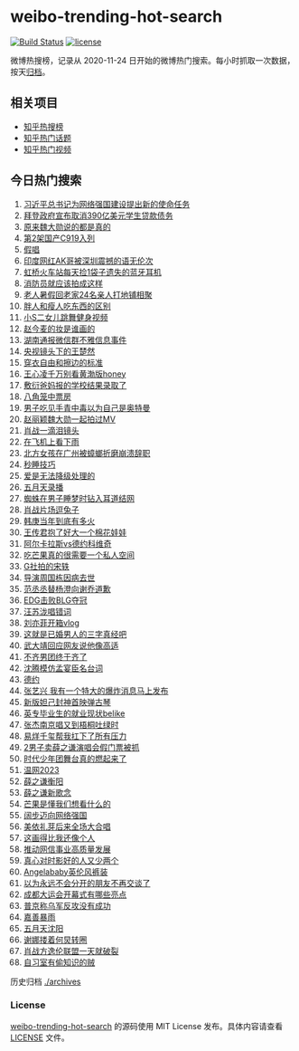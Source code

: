 # weibo-trending-hot-search

[![Build Status](https://github.com/justjavac/weibo-trending-hot-search/workflows/ci/badge.svg?branch=master)](https://github.com/justjavac/weibo-trending-hot-search/actions)
[![license](https://img.shields.io/github/license/justjavac/weibo-trending-hot-search)](https://github.com/justjavac/weibo-trending-hot-search/blob/master/LICENSE)

微博热搜榜，记录从 2020-11-24 日开始的微博热门搜索。每小时抓取一次数据，按天[归档](./archives)。

## 相关项目

- [知乎热搜榜](https://github.com/justjavac/zhihu-trending-top-search)
- [知乎热门话题](https://github.com/justjavac/zhihu-trending-hot-questions)
- [知乎热门视频](https://github.com/justjavac/zhihu-trending-hot-video)

## 今日热门搜索

<!-- BEGIN -->
<!-- 最后更新时间 Mon Jul 17 2023 06:13:10 GMT+0800 (China Standard Time) -->

1. [习近平总书记为网络强国建设提出新的使命任务](https://s.weibo.com//weibo?q=%23%E4%B9%A0%E8%BF%91%E5%B9%B3%E6%80%BB%E4%B9%A6%E8%AE%B0%E4%B8%BA%E7%BD%91%E7%BB%9C%E5%BC%BA%E5%9B%BD%E5%BB%BA%E8%AE%BE%E6%8F%90%E5%87%BA%E6%96%B0%E7%9A%84%E4%BD%BF%E5%91%BD%E4%BB%BB%E5%8A%A1%23&Refer=new_time)
1. [拜登政府宣布取消390亿美元学生贷款债务](https://s.weibo.com//weibo?q=%23%E6%8B%9C%E7%99%BB%E6%94%BF%E5%BA%9C%E5%AE%A3%E5%B8%83%E5%8F%96%E6%B6%88390%E4%BA%BF%E7%BE%8E%E5%85%83%E5%AD%A6%E7%94%9F%E8%B4%B7%E6%AC%BE%E5%80%BA%E5%8A%A1%23&t=31&band_rank=31&Refer=top)
1. [原来魏大勋说的都是真的](https://s.weibo.com//weibo?q=%23%E5%8E%9F%E6%9D%A5%E9%AD%8F%E5%A4%A7%E5%8B%8B%E8%AF%B4%E7%9A%84%E9%83%BD%E6%98%AF%E7%9C%9F%E7%9A%84%23&t=31&band_rank=1&Refer=top)
1. [第2架国产C919入列](https://s.weibo.com//weibo?q=%23%E7%AC%AC2%E6%9E%B6%E5%9B%BD%E4%BA%A7C919%E5%85%A5%E5%88%97%23&t=31&band_rank=3&Refer=top)
1. [假唱](https://s.weibo.com//weibo?q=%E5%81%87%E5%94%B1&t=31&band_rank=4&Refer=top)
1. [印度网红AK哥被深圳震撼的语无伦次](https://s.weibo.com//weibo?q=%E5%8D%B0%E5%BA%A6%E7%BD%91%E7%BA%A2AK%E5%93%A5%E8%A2%AB%E6%B7%B1%E5%9C%B3%E9%9C%87%E6%92%BC%E7%9A%84%E8%AF%AD%E6%97%A0%E4%BC%A6%E6%AC%A1&t=31&band_rank=7&Refer=top)
1. [虹桥火车站每天捡1袋子遗失的蓝牙耳机](https://s.weibo.com//weibo?q=%23%E8%99%B9%E6%A1%A5%E7%81%AB%E8%BD%A6%E7%AB%99%E6%AF%8F%E5%A4%A9%E6%8D%A11%E8%A2%8B%E5%AD%90%E9%81%97%E5%A4%B1%E7%9A%84%E8%93%9D%E7%89%99%E8%80%B3%E6%9C%BA%23&t=31&band_rank=2&Refer=top)
1. [消防员就应该拍成这样](https://s.weibo.com//weibo?q=%E6%B6%88%E9%98%B2%E5%91%98%E5%B0%B1%E5%BA%94%E8%AF%A5%E6%8B%8D%E6%88%90%E8%BF%99%E6%A0%B7&t=31&band_rank=49&Refer=top)
1. [老人暑假回老家24名亲人打地铺相聚](https://s.weibo.com//weibo?q=%23%E8%80%81%E4%BA%BA%E6%9A%91%E5%81%87%E5%9B%9E%E8%80%81%E5%AE%B624%E5%90%8D%E4%BA%B2%E4%BA%BA%E6%89%93%E5%9C%B0%E9%93%BA%E7%9B%B8%E8%81%9A%23&t=31&band_rank=39&Refer=top)
1. [胖人和瘦人吃东西的区别](https://s.weibo.com//weibo?q=%23%E8%83%96%E4%BA%BA%E5%92%8C%E7%98%A6%E4%BA%BA%E5%90%83%E4%B8%9C%E8%A5%BF%E7%9A%84%E5%8C%BA%E5%88%AB%23&t=31&band_rank=9&Refer=top)
1. [小S二女儿跳舞健身视频](https://s.weibo.com//weibo?q=%23%E5%B0%8FS%E4%BA%8C%E5%A5%B3%E5%84%BF%E8%B7%B3%E8%88%9E%E5%81%A5%E8%BA%AB%E8%A7%86%E9%A2%91%23&t=31&band_rank=16&Refer=top)
1. [赵今麦的妆是谁画的](https://s.weibo.com//weibo?q=%E8%B5%B5%E4%BB%8A%E9%BA%A6%E7%9A%84%E5%A6%86%E6%98%AF%E8%B0%81%E7%94%BB%E7%9A%84&t=31&band_rank=11&Refer=top)
1. [湖南通报微信群不雅信息事件](https://s.weibo.com//weibo?q=%23%E6%B9%96%E5%8D%97%E9%80%9A%E6%8A%A5%E5%BE%AE%E4%BF%A1%E7%BE%A4%E4%B8%8D%E9%9B%85%E4%BF%A1%E6%81%AF%E4%BA%8B%E4%BB%B6%23&t=31&band_rank=18&Refer=top)
1. [央视镜头下的王楚然](https://s.weibo.com//weibo?q=%23%E5%A4%AE%E8%A7%86%E9%95%9C%E5%A4%B4%E4%B8%8B%E7%9A%84%E7%8E%8B%E6%A5%9A%E7%84%B6%23&t=31&band_rank=12&Refer=top)
1. [穿衣自由和擦边的标准](https://s.weibo.com//weibo?q=%E7%A9%BF%E8%A1%A3%E8%87%AA%E7%94%B1%E5%92%8C%E6%93%A6%E8%BE%B9%E7%9A%84%E6%A0%87%E5%87%86&t=31&band_rank=13&Refer=top)
1. [王心凌千万别看黄渤版honey](https://s.weibo.com//weibo?q=%23%E7%8E%8B%E5%BF%83%E5%87%8C%E5%8D%83%E4%B8%87%E5%88%AB%E7%9C%8B%E9%BB%84%E6%B8%A4%E7%89%88honey%23&t=31&band_rank=26&Refer=top)
1. [敷衍爸妈报的学校结果录取了](https://s.weibo.com//weibo?q=%23%E6%95%B7%E8%A1%8D%E7%88%B8%E5%A6%88%E6%8A%A5%E7%9A%84%E5%AD%A6%E6%A0%A1%E7%BB%93%E6%9E%9C%E5%BD%95%E5%8F%96%E4%BA%86%23&t=31&band_rank=10&Refer=top)
1. [八角笼中票房](https://s.weibo.com//weibo?q=%E5%85%AB%E8%A7%92%E7%AC%BC%E4%B8%AD%E7%A5%A8%E6%88%BF&t=31&band_rank=17&Refer=top)
1. [男子吃见手青中毒以为自己是奥特曼](https://s.weibo.com//weibo?q=%23%E7%94%B7%E5%AD%90%E5%90%83%E8%A7%81%E6%89%8B%E9%9D%92%E4%B8%AD%E6%AF%92%E4%BB%A5%E4%B8%BA%E8%87%AA%E5%B7%B1%E6%98%AF%E5%A5%A5%E7%89%B9%E6%9B%BC%23&t=31&band_rank=15&Refer=top)
1. [赵丽颖魏大勋一起拍过MV](https://s.weibo.com//weibo?q=%23%E8%B5%B5%E4%B8%BD%E9%A2%96%E9%AD%8F%E5%A4%A7%E5%8B%8B%E4%B8%80%E8%B5%B7%E6%8B%8D%E8%BF%87MV%23&t=31&band_rank=6&Refer=top)
1. [肖战一滴泪镜头](https://s.weibo.com//weibo?q=%23%E8%82%96%E6%88%98%E4%B8%80%E6%BB%B4%E6%B3%AA%E9%95%9C%E5%A4%B4%23&t=31&band_rank=37&Refer=top)
1. [在飞机上看下雨](https://s.weibo.com//weibo?q=%23%E5%9C%A8%E9%A3%9E%E6%9C%BA%E4%B8%8A%E7%9C%8B%E4%B8%8B%E9%9B%A8%23&t=31&band_rank=21&Refer=top)
1. [北方女孩在广州被蟑螂折磨崩溃辞职](https://s.weibo.com//weibo?q=%23%E5%8C%97%E6%96%B9%E5%A5%B3%E5%AD%A9%E5%9C%A8%E5%B9%BF%E5%B7%9E%E8%A2%AB%E8%9F%91%E8%9E%82%E6%8A%98%E7%A3%A8%E5%B4%A9%E6%BA%83%E8%BE%9E%E8%81%8C%23&t=31&band_rank=29&Refer=top)
1. [秒睡技巧](https://s.weibo.com//weibo?q=%E7%A7%92%E7%9D%A1%E6%8A%80%E5%B7%A7&t=31&band_rank=22&Refer=top)
1. [爱是无法降级处理的](https://s.weibo.com//weibo?q=%E7%88%B1%E6%98%AF%E6%97%A0%E6%B3%95%E9%99%8D%E7%BA%A7%E5%A4%84%E7%90%86%E7%9A%84&t=31&band_rank=22&Refer=top)
1. [五月天录播](https://s.weibo.com//weibo?q=%E4%BA%94%E6%9C%88%E5%A4%A9%E5%BD%95%E6%92%AD&t=31&band_rank=8&Refer=top)
1. [蜘蛛在男子睡梦时钻入耳道结网](https://s.weibo.com//weibo?q=%23%E8%9C%98%E8%9B%9B%E5%9C%A8%E7%94%B7%E5%AD%90%E7%9D%A1%E6%A2%A6%E6%97%B6%E9%92%BB%E5%85%A5%E8%80%B3%E9%81%93%E7%BB%93%E7%BD%91%23&t=31&band_rank=17&Refer=top)
1. [肖战片场逗兔子](https://s.weibo.com//weibo?q=%23%E8%82%96%E6%88%98%E7%89%87%E5%9C%BA%E9%80%97%E5%85%94%E5%AD%90%23&t=31&band_rank=27&Refer=top)
1. [韩庚当年到底有多火](https://s.weibo.com//weibo?q=%23%E9%9F%A9%E5%BA%9A%E5%BD%93%E5%B9%B4%E5%88%B0%E5%BA%95%E6%9C%89%E5%A4%9A%E7%81%AB%23&t=31&band_rank=27&Refer=top)
1. [王传君抱了好大一个棉花娃娃](https://s.weibo.com//weibo?q=%23%E7%8E%8B%E4%BC%A0%E5%90%9B%E6%8A%B1%E4%BA%86%E5%A5%BD%E5%A4%A7%E4%B8%80%E4%B8%AA%E6%A3%89%E8%8A%B1%E5%A8%83%E5%A8%83%23&t=31&band_rank=28&Refer=top)
1. [阿尔卡拉斯vs德约科维奇](https://s.weibo.com//weibo?q=%23%E9%98%BF%E5%B0%94%E5%8D%A1%E6%8B%89%E6%96%AFvs%E5%BE%B7%E7%BA%A6%E7%A7%91%E7%BB%B4%E5%A5%87%23&t=31&band_rank=36&Refer=top)
1. [吃芒果真的很需要一个私人空间](https://s.weibo.com//weibo?q=%23%E5%90%83%E8%8A%92%E6%9E%9C%E7%9C%9F%E7%9A%84%E5%BE%88%E9%9C%80%E8%A6%81%E4%B8%80%E4%B8%AA%E7%A7%81%E4%BA%BA%E7%A9%BA%E9%97%B4%23&t=31&band_rank=24&Refer=top)
1. [G社拍的宋轶](https://s.weibo.com//weibo?q=%23G%E7%A4%BE%E6%8B%8D%E7%9A%84%E5%AE%8B%E8%BD%B6%23&t=31&band_rank=14&Refer=top)
1. [导演周国栋因病去世](https://s.weibo.com//weibo?q=%23%E5%AF%BC%E6%BC%94%E5%91%A8%E5%9B%BD%E6%A0%8B%E5%9B%A0%E7%97%85%E5%8E%BB%E4%B8%96%23&t=31&band_rank=48&Refer=top)
1. [范丞丞替杨澄向谢乔道歉](https://s.weibo.com//weibo?q=%23%E8%8C%83%E4%B8%9E%E4%B8%9E%E6%9B%BF%E6%9D%A8%E6%BE%84%E5%90%91%E8%B0%A2%E4%B9%94%E9%81%93%E6%AD%89%23&t=31&band_rank=23&Refer=top)
1. [EDG击败BLG夺冠](https://s.weibo.com//weibo?q=%23EDG%E5%87%BB%E8%B4%A5BLG%E5%A4%BA%E5%86%A0%23&t=31&band_rank=19&Refer=top)
1. [汪苏泷唱错词](https://s.weibo.com//weibo?q=%E6%B1%AA%E8%8B%8F%E6%B3%B7%E5%94%B1%E9%94%99%E8%AF%8D&t=31&band_rank=38&Refer=top)
1. [刘亦菲开箱vlog](https://s.weibo.com//weibo?q=%23%E5%88%98%E4%BA%A6%E8%8F%B2%E5%BC%80%E7%AE%B1vlog%23&t=31&band_rank=26&Refer=top)
1. [这就是已婚男人的三字真经吧](https://s.weibo.com//weibo?q=%E8%BF%99%E5%B0%B1%E6%98%AF%E5%B7%B2%E5%A9%9A%E7%94%B7%E4%BA%BA%E7%9A%84%E4%B8%89%E5%AD%97%E7%9C%9F%E7%BB%8F%E5%90%A7&t=31&band_rank=49&Refer=top)
1. [武大靖回应网友说他像高适](https://s.weibo.com//weibo?q=%23%E6%AD%A6%E5%A4%A7%E9%9D%96%E5%9B%9E%E5%BA%94%E7%BD%91%E5%8F%8B%E8%AF%B4%E4%BB%96%E5%83%8F%E9%AB%98%E9%80%82%23&t=31&band_rank=50&Refer=top)
1. [不齐男团终于齐了](https://s.weibo.com//weibo?q=%23%E4%B8%8D%E9%BD%90%E7%94%B7%E5%9B%A2%E7%BB%88%E4%BA%8E%E9%BD%90%E4%BA%86%23&t=31&band_rank=29&Refer=top)
1. [沈腾模仿孟宴臣名台词](https://s.weibo.com//weibo?q=%23%E6%B2%88%E8%85%BE%E6%A8%A1%E4%BB%BF%E5%AD%9F%E5%AE%B4%E8%87%A3%E5%90%8D%E5%8F%B0%E8%AF%8D%23&t=31&band_rank=35&Refer=top)
1. [德约](https://s.weibo.com//weibo?q=%E5%BE%B7%E7%BA%A6&t=31&band_rank=20&Refer=top)
1. [张艺兴 我有一个特大的爆炸消息马上发布](https://s.weibo.com//weibo?q=%E5%BC%A0%E8%89%BA%E5%85%B4%20%E6%88%91%E6%9C%89%E4%B8%80%E4%B8%AA%E7%89%B9%E5%A4%A7%E7%9A%84%E7%88%86%E7%82%B8%E6%B6%88%E6%81%AF%E9%A9%AC%E4%B8%8A%E5%8F%91%E5%B8%83&t=31&band_rank=34&Refer=top)
1. [新版妲己封神首映弹古琴](https://s.weibo.com//weibo?q=%23%E6%96%B0%E7%89%88%E5%A6%B2%E5%B7%B1%E5%B0%81%E7%A5%9E%E9%A6%96%E6%98%A0%E5%BC%B9%E5%8F%A4%E7%90%B4%23&t=31&band_rank=35&Refer=top)
1. [英专毕业生的就业现状belike](https://s.weibo.com//weibo?q=%23%E8%8B%B1%E4%B8%93%E6%AF%95%E4%B8%9A%E7%94%9F%E7%9A%84%E5%B0%B1%E4%B8%9A%E7%8E%B0%E7%8A%B6belike%23&t=31&band_rank=46&Refer=top)
1. [张杰南京唱又到梧桐吐绿时](https://s.weibo.com//weibo?q=%23%E5%BC%A0%E6%9D%B0%E5%8D%97%E4%BA%AC%E5%94%B1%E5%8F%88%E5%88%B0%E6%A2%A7%E6%A1%90%E5%90%90%E7%BB%BF%E6%97%B6%23&t=31&band_rank=42&Refer=top)
1. [易烊千玺帮我扛下了所有压力](https://s.weibo.com//weibo?q=%23%E6%98%93%E7%83%8A%E5%8D%83%E7%8E%BA%E5%B8%AE%E6%88%91%E6%89%9B%E4%B8%8B%E4%BA%86%E6%89%80%E6%9C%89%E5%8E%8B%E5%8A%9B%23&t=31&band_rank=33&Refer=top)
1. [2男子卖薛之谦演唱会假门票被抓](https://s.weibo.com//weibo?q=%232%E7%94%B7%E5%AD%90%E5%8D%96%E8%96%9B%E4%B9%8B%E8%B0%A6%E6%BC%94%E5%94%B1%E4%BC%9A%E5%81%87%E9%97%A8%E7%A5%A8%E8%A2%AB%E6%8A%93%23&t=31&band_rank=24&Refer=top)
1. [时代少年团舞台真的燃起来了](https://s.weibo.com//weibo?q=%23%E6%97%B6%E4%BB%A3%E5%B0%91%E5%B9%B4%E5%9B%A2%E8%88%9E%E5%8F%B0%E7%9C%9F%E7%9A%84%E7%87%83%E8%B5%B7%E6%9D%A5%E4%BA%86%23&t=31&band_rank=30&Refer=top)
1. [温网2023](https://s.weibo.com//weibo?q=%23%E6%B8%A9%E7%BD%912023%23&t=31&band_rank=46&Refer=top)
1. [薛之谦衡阳](https://s.weibo.com//weibo?q=%E8%96%9B%E4%B9%8B%E8%B0%A6%E8%A1%A1%E9%98%B3&t=31&band_rank=44&Refer=top)
1. [薛之谦新歌念](https://s.weibo.com//weibo?q=%23%E8%96%9B%E4%B9%8B%E8%B0%A6%E6%96%B0%E6%AD%8C%E5%BF%B5%23&t=31&band_rank=5&Refer=top)
1. [芒果是懂我们想看什么的](https://s.weibo.com//weibo?q=%23%E8%8A%92%E6%9E%9C%E6%98%AF%E6%87%82%E6%88%91%E4%BB%AC%E6%83%B3%E7%9C%8B%E4%BB%80%E4%B9%88%E7%9A%84%23&t=31&band_rank=49&Refer=top)
1. [阔步迈向网络强国](https://s.weibo.com//weibo?q=%23%E9%98%94%E6%AD%A5%E8%BF%88%E5%90%91%E7%BD%91%E7%BB%9C%E5%BC%BA%E5%9B%BD%23&Refer=new_time)
1. [美依礼芽后来全场大合唱](https://s.weibo.com//weibo?q=%23%E7%BE%8E%E4%BE%9D%E7%A4%BC%E8%8A%BD%E5%90%8E%E6%9D%A5%E5%85%A8%E5%9C%BA%E5%A4%A7%E5%90%88%E5%94%B1%23&t=31&band_rank=40&Refer=top)
1. [这画得比我还像个人](https://s.weibo.com//weibo?q=%E8%BF%99%E7%94%BB%E5%BE%97%E6%AF%94%E6%88%91%E8%BF%98%E5%83%8F%E4%B8%AA%E4%BA%BA&t=31&band_rank=45&Refer=top)
1. [推动网信事业高质量发展](https://s.weibo.com//weibo?q=%23%E6%8E%A8%E5%8A%A8%E7%BD%91%E4%BF%A1%E4%BA%8B%E4%B8%9A%E9%AB%98%E8%B4%A8%E9%87%8F%E5%8F%91%E5%B1%95%23&Refer=new_time)
1. [真心对时影好的人又少两个](https://s.weibo.com//weibo?q=%E7%9C%9F%E5%BF%83%E5%AF%B9%E6%97%B6%E5%BD%B1%E5%A5%BD%E7%9A%84%E4%BA%BA%E5%8F%88%E5%B0%91%E4%B8%A4%E4%B8%AA&t=31&band_rank=45&Refer=top)
1. [Angelababy英伦风裤装](https://s.weibo.com//weibo?q=%23Angelababy%E8%8B%B1%E4%BC%A6%E9%A3%8E%E8%A3%A4%E8%A3%85%23&t=31&band_rank=41&Refer=top)
1. [以为永远不会分开的朋友不再交谈了](https://s.weibo.com//weibo?q=%E4%BB%A5%E4%B8%BA%E6%B0%B8%E8%BF%9C%E4%B8%8D%E4%BC%9A%E5%88%86%E5%BC%80%E7%9A%84%E6%9C%8B%E5%8F%8B%E4%B8%8D%E5%86%8D%E4%BA%A4%E8%B0%88%E4%BA%86&t=31&band_rank=33&Refer=top)
1. [成都大运会开幕式有哪些亮点](https://s.weibo.com//weibo?q=%23%E6%88%90%E9%83%BD%E5%A4%A7%E8%BF%90%E4%BC%9A%E5%BC%80%E5%B9%95%E5%BC%8F%E6%9C%89%E5%93%AA%E4%BA%9B%E4%BA%AE%E7%82%B9%23&t=31&band_rank=3&Refer=top)
1. [普京称乌军反攻没有成功](https://s.weibo.com//weibo?q=%23%E6%99%AE%E4%BA%AC%E7%A7%B0%E4%B9%8C%E5%86%9B%E5%8F%8D%E6%94%BB%E6%B2%A1%E6%9C%89%E6%88%90%E5%8A%9F%23&t=31&band_rank=32&Refer=top)
1. [嘉善暴雨](https://s.weibo.com//weibo?q=%E5%98%89%E5%96%84%E6%9A%B4%E9%9B%A8&t=31&band_rank=25&Refer=top)
1. [五月天沈阳](https://s.weibo.com//weibo?q=%E4%BA%94%E6%9C%88%E5%A4%A9%E6%B2%88%E9%98%B3&t=31&band_rank=43&Refer=top)
1. [谢娜搂着何炅转圈](https://s.weibo.com//weibo?q=%23%E8%B0%A2%E5%A8%9C%E6%90%82%E7%9D%80%E4%BD%95%E7%82%85%E8%BD%AC%E5%9C%88%23&t=31&band_rank=47&Refer=top)
1. [肖战方逸伦联盟一天就破裂](https://s.weibo.com//weibo?q=%23%E8%82%96%E6%88%98%E6%96%B9%E9%80%B8%E4%BC%A6%E8%81%94%E7%9B%9F%E4%B8%80%E5%A4%A9%E5%B0%B1%E7%A0%B4%E8%A3%82%23&t=31&band_rank=48&Refer=top)
1. [自习室有偷知识的贼](https://s.weibo.com//weibo?q=%E8%87%AA%E4%B9%A0%E5%AE%A4%E6%9C%89%E5%81%B7%E7%9F%A5%E8%AF%86%E7%9A%84%E8%B4%BC&t=31&band_rank=50&Refer=top)

<!-- END -->

历史归档 [./archives](./archives)

### License

[weibo-trending-hot-search](https://github.com/justjavac/weibo-trending-hot-search) 的源码使用 MIT License
发布。具体内容请查看 [LICENSE](./LICENSE) 文件。
